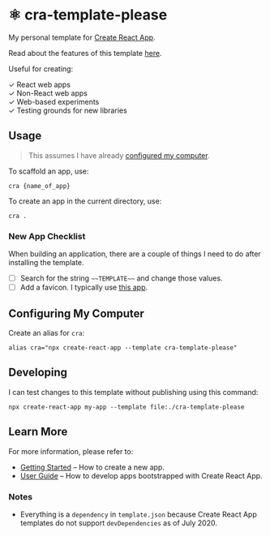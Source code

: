 # ⚛️ cra-template-please

My personal template for [Create React App](https://github.com/facebook/create-react-app).

Read about the features of this template [here](./guide.md).

Useful for creating:

✓ React web apps  
✓ Non-React web apps  
✓ Web-based experiments  
✓ Testing grounds for new libraries

## Usage

> This assumes I have already [configured my computer](#configuring-your-computer).

To scaffold an app, use:

```
cra {name_of_app}
```

To create an app in the current directory, use:

```
cra .
```

### New App Checklist

When building an application, there are a couple of things I need to do after installing the template.

- [ ] Search for the string `~~TEMPLATE~~` and change those values.
- [ ] Add a favicon. I typically use [this app](https://realfavicongenerator.net).

## Configuring My Computer

Create an alias for `cra`:

```
alias cra="npx create-react-app --template cra-template-please"
```

## Developing

I can test changes to this template without publishing using this command:

```
npx create-react-app my-app --template file:./cra-template-please
```

## Learn More

For more information, please refer to:

- [Getting Started](https://create-react-app.dev/docs/getting-started) – How to create a new app.
- [User Guide](https://create-react-app.dev) – How to develop apps bootstrapped with Create React App.

### Notes

- Everything is a `dependency` in `template.json` because Create React App templates do not support
  `devDependencies` as of July 2020.
